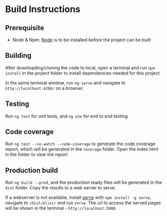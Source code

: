 # Build Instructions

## Prerequisite

- Node & Npm: [Node](https://nodejs.org/en/) is to be installed before the project can be built


## Building 

After downloading/cloning the code to local, open a terminal and run `npm install` in the project folder to install dependencies needed for this project.

In the same terminal window, run `ng serve` and navigate to `http://localhost:4200/` on a browser.

## Testing

Run `ng test` for unit tests, and `ng e2e` for end to end testing

## Code coverage

Run `ng test --no-watch --code-coverage` to generate the code coverage report, which will be generated in the `coverage` folder. Open the index.html in the folder to view the report

## Production build

Run `ng build --prod`, and the production ready files will be generated in the `dist` folder. Copy the results to a web server to serve. 

If a webserver is not available, install [serve](https://www.npmjs.com/package/serve) with `npm install -g serve`, navigate to `/dist/elixir` and run `serve`. The url to access the served pages will be shown in the terminal - `http://localhost:5000`.

